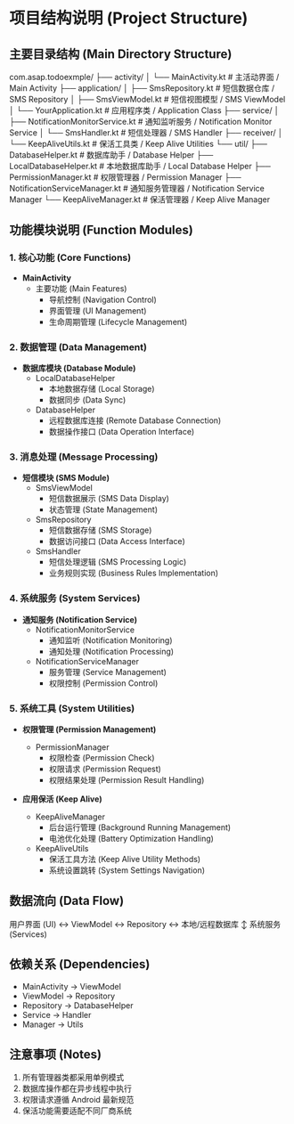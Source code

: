 <!--
 * @Description: 
 * @Author: Manda
 * @Version: 
 * @Date: 2025-03-16 16:50:53
 * @LastEditors: Manda
 * @LastEditTime: 2025-03-16 17:15:25
-->
# 项目结构说明 (Project Structure)

## 主要目录结构 (Main Directory Structure) 

com.asap.todoexmple/
├── activity/
│ └── MainActivity.kt # 主活动界面 / Main Activity
├── application/
│ ├── SmsRepository.kt # 短信数据仓库 / SMS Repository
│ ├── SmsViewModel.kt # 短信视图模型 / SMS ViewModel
│ └── YourApplication.kt # 应用程序类 / Application Class
├── service/
│ ├── NotificationMonitorService.kt # 通知监听服务 / Notification Monitor Service
│ └── SmsHandler.kt # 短信处理器 / SMS Handler
├── receiver/
│ └── KeepAliveUtils.kt # 保活工具类 / Keep Alive Utilities
└── util/
├── DatabaseHelper.kt # 数据库助手 / Database Helper
├── LocalDatabaseHelper.kt # 本地数据库助手 / Local Database Helper
├── PermissionManager.kt # 权限管理器 / Permission Manager
├── NotificationServiceManager.kt # 通知服务管理器 / Notification Service Manager
└── KeepAliveManager.kt # 保活管理器 / Keep Alive Manager


## 功能模块说明 (Function Modules)

### 1. 核心功能 (Core Functions)
- **MainActivity** 
  - 主要功能 (Main Features)
    - 导航控制 (Navigation Control)
    - 界面管理 (UI Management)
    - 生命周期管理 (Lifecycle Management)
  
### 2. 数据管理 (Data Management)
- **数据库模块 (Database Module)**
  - LocalDatabaseHelper
    - 本地数据存储 (Local Storage)
    - 数据同步 (Data Sync)
  - DatabaseHelper
    - 远程数据库连接 (Remote Database Connection)
    - 数据操作接口 (Data Operation Interface)

### 3. 消息处理 (Message Processing)
- **短信模块 (SMS Module)**
  - SmsViewModel
    - 短信数据展示 (SMS Data Display)
    - 状态管理 (State Management)
  - SmsRepository
    - 短信数据存储 (SMS Storage)
    - 数据访问接口 (Data Access Interface)
  - SmsHandler
    - 短信处理逻辑 (SMS Processing Logic)
    - 业务规则实现 (Business Rules Implementation)

### 4. 系统服务 (System Services)
- **通知服务 (Notification Service)**
  - NotificationMonitorService
    - 通知监听 (Notification Monitoring)
    - 通知处理 (Notification Processing)
  - NotificationServiceManager
    - 服务管理 (Service Management)
    - 权限控制 (Permission Control)

### 5. 系统工具 (System Utilities)
- **权限管理 (Permission Management)**
  - PermissionManager
    - 权限检查 (Permission Check)
    - 权限请求 (Permission Request)
    - 权限结果处理 (Permission Result Handling)

- **应用保活 (Keep Alive)**
  - KeepAliveManager
    - 后台运行管理 (Background Running Management)
    - 电池优化处理 (Battery Optimization Handling)
  - KeepAliveUtils
    - 保活工具方法 (Keep Alive Utility Methods)
    - 系统设置跳转 (System Settings Navigation)

## 数据流向 (Data Flow)

用户界面 (UI) ↔ ViewModel ↔ Repository ↔ 本地/远程数据库
↕
系统服务 (Services)

## 依赖关系 (Dependencies)
- MainActivity → ViewModel
- ViewModel → Repository
- Repository → DatabaseHelper
- Service → Handler
- Manager → Utils

## 注意事项 (Notes)
1. 所有管理器类都采用单例模式
2. 数据库操作都在异步线程中执行
3. 权限请求遵循 Android 最新规范
4. 保活功能需要适配不同厂商系统


